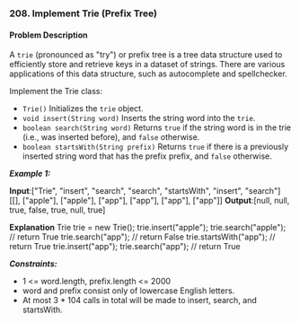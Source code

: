 ### 208. Implement Trie (Prefix Tree)

#### Problem Description

A `trie` (pronounced as "try") or prefix tree is a tree data structure used to efficiently store and retrieve keys in a dataset of strings. There are various applications of this data structure, such as autocomplete and spellchecker.

Implement the Trie class:
- `Trie()` Initializes the `trie` object.
- `void insert(String word)` Inserts the string word into the `trie`.
- `boolean search(String word)` Returns `true` if the string word is in the trie (i.e., was inserted before), and `false` otherwise.
- `boolean startsWith(String prefix)` Returns `true` if there is a previously inserted string word that has the prefix prefix, and `false` otherwise.
 

***Example 1:*** 

**Input**:["Trie", "insert", "search", "search", "startsWith", "insert", "search"]
[[], ["apple"], ["apple"], ["app"], ["app"], ["app"], ["app"]]
**Output**:[null, null, true, false, true, null, true]

**Explanation**
Trie trie = new Trie();
trie.insert("apple");
trie.search("apple");   // return True
trie.search("app");     // return False
trie.startsWith("app"); // return True
trie.insert("app");
trie.search("app");     // return True
 

***Constraints:*** 
- 1 <= word.length, prefix.length <= 2000
- word and prefix consist only of lowercase English letters.
- At most 3 * 104 calls in total will be made to insert, search, and startsWith.